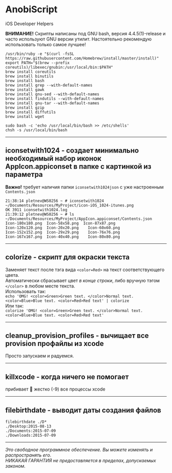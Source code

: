 # AnobiScript
iOS Developer Helpers

**ВНИМАНИЕ!** Скрипты написаны под GNU bash, версия 4.4.5(1)-release и часто используют GNU версии утилит. Настоятельно рекомендую использовать только самое лучшее!

```
/usr/bin/ruby -e "$(curl -fsSL https://raw.githubusercontent.com/Homebrew/install/master/install)"
export PATH="$(brew --prefix coreutils)/libexec/gnubin:/usr/local/bin:$PATH"
brew install coreutils
brew install binutils
brew install bash
brew install grep --with-default-names
brew install gawk
brew install gnu-sed --with-default-names
brew install findutils --with-default-names
brew install gnu-tar --with-default-names
brew install gzip
brew install diffutils
brew install wget

sudo bash -c 'echo /usr/local/bin/bash >> /etc/shells'
chsh -s /usr/local/bin/bash
```
---

## iconsetwith1024 - создает минимально необходимый набор иконок AppIcon.appiconset в папке с картинкой из параметра
**Важно!** требует наличия папки `iconsetwith1024json` с уже настроенным `Contents.json`

```
21:38:14 pletnev@WS0256 ~ # iconsetwith1024 ~/Documents/Resources/MyProject/icon-iOS_1024-itunes.png 
OK 3911 iconsetwith1024.log
21:39:12 pletnev@WS0256 ~ # ls ~/Documents/Resources/MyProject/AppIcon.appiconset/Contents.json     Icon-180x180.png  Icon-58x58.png  Icon-87x87.png
Icon-120x120.png  Icon-20x20.png    Icon-60x60.png
Icon-152x152.png  Icon-29x29.png    Icon-76x76.png
Icon-167x167.png  Icon-40x40.png    Icon-80x80.png
```

---

## colorize - скрипт для окраски текста
Заменяет текст после тэга вида `<color=Red>` на текст соответствующего цвета.<br />
Автоматически сбрасывает цвет _в конце строки_, либо вручную тэгом `</color>` в любом месте текста.<br />
Использовать так:<br />
`echo 'OMG! <color=Green>Green text. </color>Normal text. <color=Blue>Blue text. <color=Red>Red text' | colorize`<br />
Или так:<br />
`colorize 'OMG! <color=Green>Green text. </color>Normal text. <color=Blue>Blue text. <color=Red>Red text'`<br />

---

## cleanup_provision_profiles - вычищает все provision профайлы из xcode
Просто запускаем и радуемся.

---

## killxcode - когда ничего не помогает
прибивает :hammer: жестко (-9) все процессы xcode

---

## filebirthdate - выводит даты создания файлов
```
filebirthdate ./D*
./Desktop:2015-08-13
./Documents:2015-07-09
./Downloads:2015-07-09
```

---

*Это свободное программное обеспечение. Вы можете изменять и распространять его.<br />
НИКАКАЯ ГАРАНТИЯ не предоставляется в пределах, допускаемых законом.*
